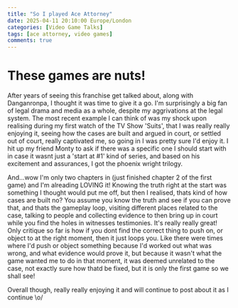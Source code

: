 ```yaml
---
title: "So I played Ace Attorney"
date: 2025-04-11 20:10:00 Europe/London
categories: [Video Game Talks]
tags: [ace attorney, video games]
comments: true
---
```


# These games are nuts!

After years of seeing this franchise get talked about, along with Danganronpa, I thought it was time to give it a go. I'm surprisingly a big fan of legal drama and media as a whole, despite my aggrivations at the legal system. The most recent example I can think of was my shock upon realising during my first watch of the TV Show 'Suits', that I was really really enjoying it, seeing how the cases are built and argued in court, or settled out of court, really captivated me, so going in I was pretty sure I'd enjoy it.
I hit up my friend Monty to ask if there was a specific one I should start with in case it wasnt just a 'start at #1' kind of series, and based on his excitement and assurances, I got the phoenix wright trilogy.

And...wow
I'm only two chapters in (just finished chapter 2 of the first game) and I'm alreading LOVING it! Knowing the truth right at the start was something I thought would put me off, but then I realised, thats kind of how cases are built no? You assume you know the truth and see if you can prove that, and thats the gameplay loop, visiting different places related to the case, talking to people and collecting evidence to then bring up in court while you find the holes in witnesses testimonies. It's really really great!
Only critique so far is how if you dont find the correct thing to push on, or object to at the right moment, then it just loops you. Like there were times where I'd push or object something because I'd worked out what was wrong, and what evidence would prove it, but because it wasn't what the game wanted me to do in that moment, it was deemed unrelated to the case, not exactly sure how thatd be fixed, but it is only the first game so we shall see!

Overall though, really really enjoying it and will continue to post about it as I continue \o/
